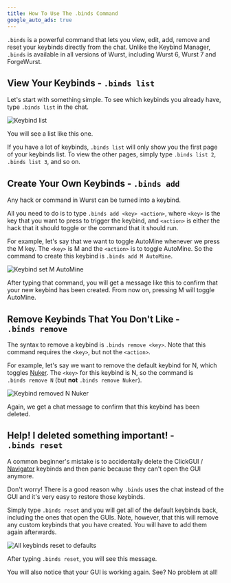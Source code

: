 ```yaml
---
title: How To Use The .binds Command
google_auto_ads: true
---
```

`.binds` is a powerful command that lets you view, edit, add, remove and reset your keybinds directly from the chat. Unlike the Keybind Manager, `.binds` is available in all versions of Wurst, including Wurst 6, Wurst 7 and ForgeWurst.

## View Your Keybinds - <code>.binds&nbsp;list</code>

Let's start with something simple. To see which keybinds you already have, type <code>.binds&nbsp;list</code> in the chat.

![Keybind list](https://user-images.githubusercontent.com/10100202/66137716-c8365000-e5fd-11e9-8c81-12b514327792.jpg)

You will see a list like this one.

If you have a lot of keybinds, <code>.binds&nbsp;list</code> will only show you the first page of your keybinds list. To view the other pages, simply type <code>.binds&nbsp;list&nbsp;2</code>, <code>.binds&nbsp;list&nbsp;3</code>, and so on.

## Create Your Own Keybinds - <code>.binds&nbsp;add</code>

Any hack or command in Wurst can be turned into a keybind.

All you need to do is to type <code>.binds&nbsp;add&nbsp;&lt;key&gt;&nbsp;&lt;action&gt;</code>, where `<key>` is the key that you want to press to trigger the keybind, and `<action>` is either the hack that it should toggle or the command that it should run.

For example, let's say that we want to toggle AutoMine whenever we press the M key. The `<key>` is M and the `<action>` is to toggle AutoMine. So the command to create this keybind is <code>.binds&nbsp;add&nbsp;M&nbsp;AutoMine</code>.

![Keybind set M AutoMine](https://user-images.githubusercontent.com/10100202/66137718-c8cee680-e5fd-11e9-9e2a-285d0f6c4944.jpg)

After typing that command, you will get a message like this to confirm that your new keybind has been created. From now on, pressing M will toggle AutoMine.

## Remove Keybinds That You Don't Like - <code>.binds&nbsp;remove</code>

The syntax to remove a keybind is <code>.binds&nbsp;remove&nbsp;&lt;key&gt;</code>. Note that this command requires the `<key>`, but not the `<action>`.

For example, let's say we want to remove the default keybind for N, which toggles [Nuker](https://wurst.wiki/nuker). The `<key>` for this keybind is N, so the command is <code>.binds&nbsp;remove&nbsp;N</code> (but **not** <code>.binds&nbsp;remove&nbsp;Nuker</code>).

![Keybind removed N Nuker](https://user-images.githubusercontent.com/10100202/66140754-f36f6e00-e602-11e9-8445-ad1a50fdee39.jpg)

Again, we get a chat message to confirm that this keybind has been deleted.

## Help! I deleted something important! - <code>.binds&nbsp;reset</code>

A common beginner's mistake is to accidentally delete the ClickGUI / [Navigator](https://wurst.wiki/navigator) keybinds and then panic because they can't open the GUI anymore.

Don't worry! There is a good reason why `.binds` uses the chat instead of the GUI and it's very easy to restore those keybinds.

Simply type <code>.binds&nbsp;reset</code> and you will get all of the default keybinds back, including the ones that open the GUIs. Note, however, that this will remove any custom keybinds that you have created. You will have to add them again afterwards.

![All keybinds reset to defaults](https://user-images.githubusercontent.com/10100202/66141631-485fb400-e604-11e9-92f4-c49ff9cd4e9b.jpg)

After typing <code>.binds&nbsp;reset</code>, you will see this message.

You will also notice that your GUI is working again. See? No problem at all!
